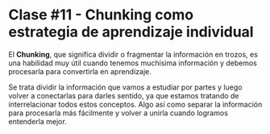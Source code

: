 # Clase #11 - Chunking como estrategia de aprendizaje individual

El **Chunking**, que significa dividir o fragmentar la información en trozos, es una habilidad muy útil cuando tenemos muchísima información y debemos procesarla para convertirla en aprendizaje.

Se trata dividir la información que vamos a estudiar por partes y luego volver a conectarlas para darles sentido, ya que estamos tratando de interrelacionar todos estos conceptos. Algo así como separar la información para procesarla más fácilmente y volver a unirla cuando logramos entenderla mejor.
